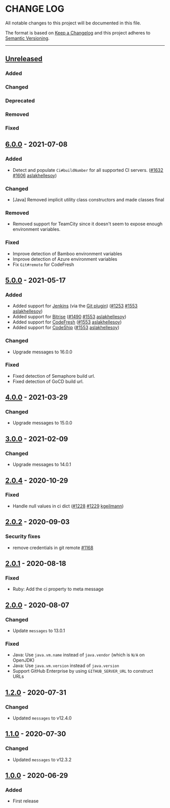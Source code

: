 # CHANGE LOG
All notable changes to this project will be documented in this file.

The format is based on [Keep a Changelog](http://keepachangelog.com/)
and this project adheres to [Semantic Versioning](http://semver.org/).

----
## [Unreleased]

### Added

### Changed

### Deprecated

### Removed

### Fixed

## [6.0.0] - 2021-07-08

### Added

* Detect and populate `Ci#buildNumber` for all supported CI servers.
  ([#1632](https://github.com/cucumber/common/pull/1632)
   [#1606](https://github.com/cucumber/common/issues/1606)
   [aslakhellesoy])

### Changed
* [Java] Removed implicit utility class constructors and made classes final

### Removed

* Removed support for TeamCity since it doesn't seem to expose enough environment variables.

### Fixed

* Improve detection of Bamboo environment variables
* Improve detection of Azure environment variables
* Fix `Git#remote` for CodeFresh

## [5.0.0] - 2021-05-17

### Added

* Added support for [Jenkins](https://www.jenkins.io/) (via the [Git plugin](https://plugins.jenkins.io/git/))
  ([#1253](https://github.com/cucumber/common/issues/1253)
   [#1553](https://github.com/cucumber/common/pull/1553)
   [aslakhellesoy])
* Added support for [Bitrise](https://www.bitrise.io/)
  ([#1490](https://github.com/cucumber/common/issues/1490)
   [#1553](https://github.com/cucumber/common/pull/1553)
   [aslakhellesoy])
* Added support for [CodeFresh](https://codefresh.io/)
  ([#1553](https://github.com/cucumber/common/pull/1553)
   [aslakhellesoy])
* Added support for [CodeShip](https://www.cloudbees.com/products/codeship)
  ([#1553](https://github.com/cucumber/common/pull/1553)
   [aslakhellesoy])

### Changed

* Upgrade messages to 16.0.0

### Fixed

* Fixed detection of Semaphore build url.
* Fixed detection of GoCD build url.

## [4.0.0] - 2021-03-29

### Changed

* Upgrade messages to 15.0.0

## [3.0.0] - 2021-02-09

### Changed

* Upgrade messages to 14.0.1

## [2.0.4] - 2020-10-29

### Fixed

* Handle null values in ci dict
  ([#1228](https://github.com/cucumber/cucumber/issues/1228)
   [#1229](https://github.com/cucumber/cucumber/pull/1229)
   [kgeilmann])

## [2.0.2] - 2020-09-03

### Security fixes

* remove credentials in git remote [#1168](https://github.com/cucumber/cucumber/pull/1168)

## [2.0.1] - 2020-08-18

### Fixed

* Ruby: Add the ci property to meta message

## [2.0.0] - 2020-08-07

### Changed

* Update `messages` to 13.0.1

### Fixed

* Java: Use `java.vm.name` instead of `java.vendor` (which is `N/A` on OpenJDK)
* Java: Use `java.vm.version` instead of `java.version`
* Support GitHub Enterprise by using `GITHUB_SERVER_URL` to construct URLs

## [1.2.0] - 2020-07-31

### Changed

* Updated `messages` to v12.4.0

## [1.1.0] - 2020-07-30

### Changed

* Updated `messages` to v12.3.2

## [1.0.0] - 2020-06-29

### Added

* First release

<!-- Releases -->
[Unreleased]: https://github.com/cucumber/cucumber/compare/create-meta/v6.0.0...main
[6.0.0]:      https://github.com/cucumber/cucumber/compare/create-meta/v5.0.0...create-meta/v6.0.0
[5.0.0]:      https://github.com/cucumber/cucumber/compare/create-meta/v4.0.0...create-meta/v5.0.0
[4.0.0]:      https://github.com/cucumber/cucumber/compare/create-meta/v3.0.0...create-meta/v4.0.0
[3.0.0]:      https://github.com/cucumber/cucumber/compare/create-meta/v2.0.4...create-meta/v3.0.0
[2.0.4]:      https://github.com/cucumber/cucumber/compare/create-meta/v2.0.2...create-meta/v2.0.4
[2.0.2]:      https://github.com/cucumber/cucumber/compare/create-meta/v2.0.1...create-meta/v2.0.2
[2.0.1]:      https://github.com/cucumber/cucumber/compare/create-meta/v2.0.0...create-meta/v2.0.1
[2.0.0]:      https://github.com/cucumber/cucumber/compare/create-meta/v1.2.0...create-meta/v2.0.0
[1.2.0]:      https://github.com/cucumber/cucumber/compare/create-meta/v1.1.0...create-meta/v1.2.0
[1.1.0]:      https://github.com/cucumber/cucumber/compare/create-meta/v1.0.0...create-meta/v1.1.0
[1.0.0]:      https://github.com/cucumber/cucumber/releases/tag/create-meta/v1.0.0

<!-- Contributors in alphabetical order -->
[aslakhellesoy]:    https://github.com/aslakhellesoy
[kgeilmann]:        https://github.com/kgeilmann
[vincent-psarga]:   https://github.com/vincent-psarga

